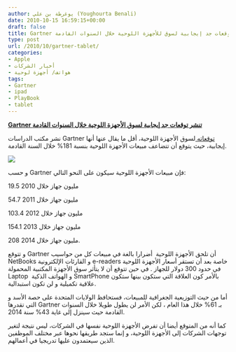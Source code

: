 ```yaml
---
author: يوغرطة بن علي (Youghourta Benali)
date: 2010-10-15 16:59:15+00:00
draft: false
title: Gartner تنشر توقعات جد إيجابية لسوق للأجهزة اللوحية خلال السنوات القادمة
type: post
url: /2010/10/gartner-tablet/
categories:
- Apple
- أخبار الشركات
- هواتف/ أجهزة لوحية
tags:
- Gartner
- ipad
- PlayBook
- tablet
---
```


[**Gartner تنشر توقعات جد إيجابية لسوق الأجهزة اللوحية خلال السنوات القادمة**](http://www.it-scoop.com/2010/10/gartner-tablet/ )


نشر مكتب الدراسات Gartner [توقعاته ](http://www.gartner.com/it/page.jsp?id=1452614)لسوق الأجهزة اللوحية، أقل ما يقال عنها أنها إيجابية، حيث يتوقع أن تتضاعف مبيعات الأجهزة اللوحية بنسبة 181% خلال السنة القادمة.


[![](http://www.it-scoop.com/wp-content/uploads/2010/06/ipad-apple-3-vues.jpg)
](http://www.it-scoop.com/2010/10/gartner-tablet/ )


و حسب Gartner فإن مبيعات الأجهزة اللوحية سيكون على النحو التالي:

19.5 مليون جهاز خلال 2010

54.7 مليون جهاز خلال 2011

103.4 مليون جهاز خلال 2012

154.1 مليون جهاز خلال 2013

208 مليون جهاز خلال 2014.

و تتوقع Gartner أن تلحق الأجهزة اللوحية  أضرارا بالغة في مبيعات كل من حواسيب NetBooks و القارئات الإلكترونية e-readers خاصة بعد أن تستقر أسعار الأجهزة اللوحية في حدود 300 دولار للجهاز . في حين تتوقع أن لا يتأثر سوق الأجهزة المكتبية المحمولة Laptop  و الهواتف الذكية SmartPhone بالأمر كون العلاقة التي ستكون بينها ستكون علاقية تكميلية و لن تكون استبدالية.

أما من حيث التوزيعية الجغرافية للمبيعات، فستحافظ الولايات المتحدة على حصة الأسد و التي تقدرها Gartner بـ 61% خلال هذا العام ، لكن الأمر لن يطول طويلا خلال السنوات القادمة حيث سينزل إلى غاية 43% سنة 2014.

كما أنه من المتوقع أيضا أن تفرض الأجهزة اللوحية نفسها في الشركات، ليس نتيجة لتغير توجهات الشركات إلى الأجهزة اللوحية، و إنما ستجد طريقها نحوها عبر مختلف الموظفين الذين سيعتمدون عليها تدريجيا في أعمالهم.
